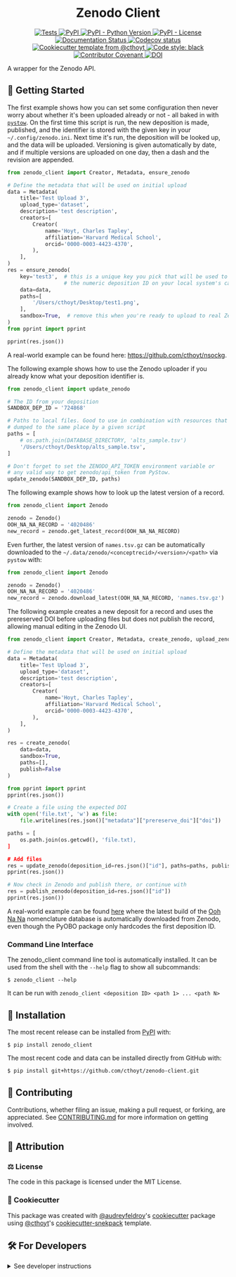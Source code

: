 <!--
<p align="center">
  <img src="docs/source/logo.png" height="150">
</p>
-->

<h1 align="center">
  Zenodo Client
</h1>

<p align="center">
    <a href="https://github.com/cthoyt/zenodo-client/actions/workflows/tests.yml">
        <img alt="Tests" src="https://github.com/cthoyt/zenodo-client/workflows/Tests/badge.svg" />
    </a>
    <a href="https://pypi.org/project/zenodo_client">
        <img alt="PyPI" src="https://img.shields.io/pypi/v/zenodo_client" />
    </a>
    <a href="https://pypi.org/project/zenodo_client">
        <img alt="PyPI - Python Version" src="https://img.shields.io/pypi/pyversions/zenodo_client" />
    </a>
    <a href="https://github.com/cthoyt/zenodo-client/blob/main/LICENSE">
        <img alt="PyPI - License" src="https://img.shields.io/pypi/l/zenodo_client" />
    </a>
    <a href='https://zenodo_client.readthedocs.io/en/latest/?badge=latest'>
        <img src='https://readthedocs.org/projects/zenodo_client/badge/?version=latest' alt='Documentation Status' />
    </a>
    <a href="https://codecov.io/gh/cthoyt/zenodo-client/branch/main">
        <img src="https://codecov.io/gh/cthoyt/zenodo-client/branch/main/graph/badge.svg" alt="Codecov status" />
    </a>  
    <a href="https://github.com/cthoyt/cookiecutter-python-package">
        <img alt="Cookiecutter template from @cthoyt" src="https://img.shields.io/badge/Cookiecutter-snekpack-blue" /> 
    </a>
    <a href='https://github.com/psf/black'>
        <img src='https://img.shields.io/badge/code%20style-black-000000.svg' alt='Code style: black' />
    </a>
    <a href="https://github.com/cthoyt/zenodo-client/blob/main/.github/CODE_OF_CONDUCT.md">
        <img src="https://img.shields.io/badge/Contributor%20Covenant-2.1-4baaaa.svg" alt="Contributor Covenant"/>
    </a>
    <a href="https://zenodo.org/badge/latestdoi/343513445">
        <img src="https://zenodo.org/badge/343513445.svg" alt="DOI">
    </a>
</p>

A wrapper for the Zenodo API.

## 💪 Getting Started

The first example shows how you can set some configuration then never worry about whether it's been
uploaded already or not - all baked in with [`pystow`](https://github.com/cthoyt/pystow). On the
first time this script is run, the new deposition is made, published, and the identifier is stored
with the given key in your `~/.config/zenodo.ini`. Next time it's run, the deposition will be looked
up, and the data will be uploaded. Versioning is given automatically by date, and if multiple
versions are uploaded on one day, then a dash and the revision are appended.

```python
from zenodo_client import Creator, Metadata, ensure_zenodo

# Define the metadata that will be used on initial upload
data = Metadata(
    title='Test Upload 3',
    upload_type='dataset',
    description='test description',
    creators=[
        Creator(
            name='Hoyt, Charles Tapley',
            affiliation='Harvard Medical School',
            orcid='0000-0003-4423-4370',
        ),
    ],
)
res = ensure_zenodo(
    key='test3',  # this is a unique key you pick that will be used to store
                  # the numeric deposition ID on your local system's cache
    data=data,
    paths=[
        '/Users/cthoyt/Desktop/test1.png',
    ],
    sandbox=True,  # remove this when you're ready to upload to real Zenodo
)
from pprint import pprint

pprint(res.json())
```

A real-world example can be found here: <https://github.com/cthoyt/nsockg>.

The following example shows how to use the Zenodo uploader if you already know what your deposition
identifier is.

```python
from zenodo_client import update_zenodo

# The ID from your deposition
SANDBOX_DEP_ID = '724868'

# Paths to local files. Good to use in combination with resources that are always
# dumped to the same place by a given script
paths = [
    # os.path.join(DATABASE_DIRECTORY, 'alts_sample.tsv')
    '/Users/cthoyt/Desktop/alts_sample.tsv',
]

# Don't forget to set the ZENODO_API_TOKEN environment variable or
# any valid way to get zenodo/api_token from PyStow.
update_zenodo(SANDBOX_DEP_ID, paths)
```

The following example shows how to look up the latest version of a record.

```python
from zenodo_client import Zenodo

zenodo = Zenodo()
OOH_NA_NA_RECORD = '4020486'
new_record = zenodo.get_latest_record(OOH_NA_NA_RECORD)
```

Even further, the latest version of `names.tsv.gz` can be automatically downloaded to the
`~/.data/zenodo/<conceptrecid>/<version>/<path>` via `pystow` with:

```python
from zenodo_client import Zenodo

zenodo = Zenodo()
OOH_NA_NA_RECORD = '4020486'
new_record = zenodo.download_latest(OOH_NA_NA_RECORD, 'names.tsv.gz')
```

The following example creates a new deposit for a record and uses the prereserved DOI before uploading files but does not publish the record, allowing manual editing in the Zenodo UI.

```python
from zenodo_client import Creator, Metadata, create_zenodo, upload_zenodo

# Define the metadata that will be used on initial upload
data = Metadata(
    title='Test Upload 3',
    upload_type='dataset',
    description='test description',
    creators=[
        Creator(
            name='Hoyt, Charles Tapley',
            affiliation='Harvard Medical School',
            orcid='0000-0003-4423-4370',
        ),
    ],
)

res = create_zenodo(
    data=data,
    sandbox=True,
    paths=[],
    publish=False
)

from pprint import pprint
pprint(res.json())

# Create a file using the expected DOI
with open('file.txt', 'w') as file:  
    file.writelines(res.json()["metadata"]["prereserve_doi"]["doi"])

paths = [
    os.path.join(os.getcwd(), 'file.txt),
]

# Add files
res = update_zenodo(deposition_id=res.json()["id"], paths=paths, publish = False)
pprint(res.json())

# Now check in Zenodo and publish there, or continue with
res = publish_zenodo(deposition_id=res.json()["id"])
pprint(res.json())
```

A real-world example can be found [here](https://github.com/pyobo/pyobo/blob/master/src/pyobo/resource_utils.py)
where the latest build of the [Ooh Na Na](https://cthoyt.com/2020/04/18/ooh-na-na.html) nomenclature
database is automatically downloaded from Zenodo, even though the PyOBO package only hardcodes the
first deposition ID.

### Command Line Interface

The zenodo_client command line tool is automatically installed. It can be used from the shell with
the `--help` flag to show all subcommands:

```shell
$ zenodo_client --help
```

It can be run with `zenodo_client <deposition ID> <path 1> ... <path N>`

## 🚀 Installation

The most recent release can be installed from
[PyPI](https://pypi.org/project/zenodo_client/) with:

```shell
$ pip install zenodo_client
```

The most recent code and data can be installed directly from GitHub with:

```bash
$ pip install git+https://github.com/cthoyt/zenodo-client.git
```

## 👐 Contributing

Contributions, whether filing an issue, making a pull request, or forking, are appreciated. See
[CONTRIBUTING.md](https://github.com/cthoyt/zenodo-client/blob/master/.github/CONTRIBUTING.md) for more information on getting involved.

## 👋 Attribution

### ⚖️ License

The code in this package is licensed under the MIT License.

### 🍪 Cookiecutter

This package was created with [@audreyfeldroy](https://github.com/audreyfeldroy)'s
[cookiecutter](https://github.com/cookiecutter/cookiecutter) package using [@cthoyt](https://github.com/cthoyt)'s
[cookiecutter-snekpack](https://github.com/cthoyt/cookiecutter-snekpack) template.

## 🛠️ For Developers

<details>
  <summary>See developer instructions</summary>

The final section of the README is for if you want to get involved by making a code contribution.

### Development Installation

To install in development mode, use the following:

```bash
$ git clone git+https://github.com/cthoyt/zenodo-client.git
$ cd zenodo-client
$ pip install -e .
```

### 🥼 Testing

After cloning the repository and installing `tox` with `pip install tox`, the unit tests in the `tests/` folder can be
run reproducibly with:

```shell
$ tox
```

Additionally, these tests are automatically re-run with each commit in a [GitHub Action](https://github.com/cthoyt/zenodo-client/actions?query=workflow%3ATests).

### 📖 Building the Documentation

The documentation can be built locally using the following:

```shell
$ git clone git+https://github.com/cthoyt/zenodo-client.git
$ cd zenodo-client
$ tox -e docs
$ open docs/build/html/index.html
``` 

The documentation automatically installs the package as well as the `docs`
extra specified in the [`setup.cfg`](setup.cfg). `sphinx` plugins
like `texext` can be added there. Additionally, they need to be added to the
`extensions` list in [`docs/source/conf.py`](docs/source/conf.py).

### 📦 Making a Release

After installing the package in development mode and installing
`tox` with `pip install tox`, the commands for making a new release are contained within the `finish` environment
in `tox.ini`. Run the following from the shell:

```shell
$ tox -e finish
```

This script does the following:

1. Uses [Bump2Version](https://github.com/c4urself/bump2version) to switch the version number in the `setup.cfg`,
   `src/zenodo_client/version.py`, and [`docs/source/conf.py`](docs/source/conf.py) to not have the `-dev` suffix
2. Packages the code in both a tar archive and a wheel using [`build`](https://github.com/pypa/build)
3. Uploads to PyPI using [`twine`](https://github.com/pypa/twine). Be sure to have a `.pypirc` file configured to avoid the need for manual input at this
   step
4. Push to GitHub. You'll need to make a release going with the commit where the version was bumped.
5. Bump the version to the next patch. If you made big changes and want to bump the version by minor, you can
   use `tox -e bumpversion -- minor` after.
</details>
